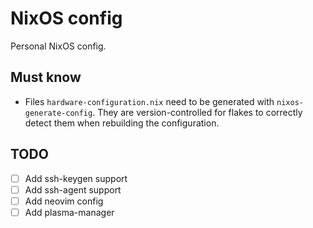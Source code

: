 # NixOS config

Personal NixOS config.

## Must know

- Files `hardware-configuration.nix` need to be generated with `nixos-generate-config`. They are version-controlled for flakes to correctly detect them when rebuilding the configuration.

## TODO

- [ ] Add ssh-keygen support
- [ ] Add ssh-agent support
- [ ] Add neovim config
- [ ] Add plasma-manager
